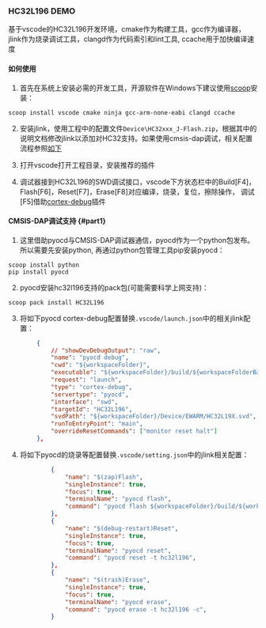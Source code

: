 ### HC32L196 DEMO

基于vscode的HC32L196开发环境，cmake作为构建工具，gcc作为编译器，jlink作为烧录调试工具，clangd作为代码索引和lint工具, ccache用于加快编译速度

#### 如何使用

1. 首先在系统上安装必需的开发工具，开源软件在Windows下建议使用[scoop](https://scoop.sh/#/)安装：

```
scoop install vscode cmake ninja gcc-arm-none-eabi clangd ccache
```

2. 安装jlink，使用工程中的配置文件`Device\HC32xxx_J-Flash.zip`，根据其中的说明文档修改jlink以添加对HC32支持。如果使用cmsis-dap调试，相关配置流程参照[如下](#part1)

3. 打开vscode打开工程目录，安装推荐的插件

4. 调试器接到HC32L196的SWD调试接口，vscode下方状态栏中的Build[F4]，Flash[F6]，Reset[F7]，Erase[F8]对应编译，烧录，复位，擦除操作， 调试[F5]借助[cortex-debug](https://github.com/Marus/cortex-debug/wiki)插件

#### CMSIS-DAP调试支持 {#part1}

1. 这里借助pyocd与CMSIS-DAP调试器通信，pyocd作为一个python包发布。所以需要先安装python, 再通过python包管理工具pip安装pyocd：

```
scoop install python
pip install pyocd
```

2. pyocd安装hc32l196支持的pack包(可能需要科学上网支持)：

```
scoop pack install HC32L196
```

3. 将如下pyocd cortex-debug配置替换`.vscode/launch.json`中的相关jlink配置：

```json
        {
            // "showDevDebugOutput": "raw",
            "name": "pyocd debug",
            "cwd": "${workspaceFolder}",
            "executable": "${workspaceFolder}/build/${workspaceFolderBasename}.elf",
            "request": "launch",
            "type": "cortex-debug",
            "servertype": "pyocd",
            "interface": "swd",
            "targetId": "HC32L196",
            "svdPath": "${workspaceFolder}/Device/EWARM/HC32L19X.svd",
            "runToEntryPoint": "main",
            "overrideResetCommands": ["monitor reset halt"]
        },
```

4. 将如下pyocd的烧录等配置替换`.vscode/setting.json`中的jlink相关配置：

```json
            {
                "name": "$(zap)Flash",
                "singleInstance": true,
                "focus": true,
                "terminalName": "pyocd flash",
                "command": "pyocd flash ${workspaceFolder}/build/${workspaceFolderBasename}.elf -t hc32l196",
            },
            {
                "name": "$(debug-restart)Reset",
                "singleInstance": true,
                "focus": true,
                "terminalName": "pyocd reset",
                "command": "pyocd reset -t hc32l196",
            },
            {
                "name": "$(trash)Erase",
                "singleInstance": true,
                "focus": true,
                "terminalName": "pyocd erase",
                "command": "pyocd erase -t hc32l196 -c",
            }

```